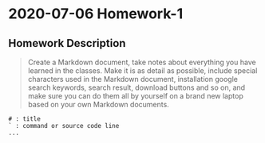 # 2020-07-06 Homework-1

## Homework Description
> Create a Markdown document, take notes about everything you have learned in the classes. Make it is as detail as possible, include special characters used in the Markdown document, installation google search keywords, search result, download buttons and so on, and make sure you can do them all by yourself on a brand new laptop based on your own Markdown documents.

```
# : title
` : command or source code line
...
```